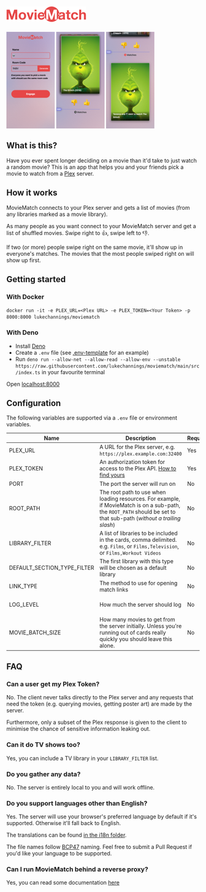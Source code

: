 # <img src="public/logo.svg" height="40px" alt="MovieMatch" />

<div>
  <a href="screenshots/join.png"><img src="screenshots/join.png" alt="Join a room" width="25%" /></a>
  <a href="screenshots/rate.png"><img src="screenshots/rate.png" alt="Swipe on the movie" width="25%" /></a>
  <a href="screenshots/match.png"><img src="screenshots/match.png" alt="Look at what you agree on" width="25%" /></a>
</div>

## What is this?

Have you ever spent longer deciding on a movie than it'd take to just watch a random movie? This is an app that helps you and your friends pick a movie to watch from a [Plex](https://www.plex.tv) server.

## How it works

MovieMatch connects to your Plex server and gets a list of movies (from any libraries marked as a movie library).

As many people as you want connect to your MovieMatch server and get a list of shuffled movies. Swipe right to 👍, swipe left to 👎.

If two (or more) people swipe right on the same movie, it'll show up in everyone's matches. The movies that the most people swiped right on will show up first.

## Getting started

### With Docker

`docker run -it -e PLEX_URL=<Plex URL> -e PLEX_TOKEN=<Your Token> -p 8000:8000 lukechannings/moviematch`

### With Deno

- Install [Deno](https://deno.land/manual/getting_started/installation)
- Create a `.env` file (see [.env-template](./.env-template) for an example)
- Run `deno run --allow-net --allow-read --allow-env --unstable https://raw.githubusercontent.com/lukechannings/moviematch/main/src/index.ts` in your favourite terminal

Open [localhost:8000](http://localhost:8000)

## Configuration

The following variables are supported via a `.env` file or environment variables.

| Name                        | Description                                                                                                                                                           | Required | Default                                                                            |
| --------------------------- | --------------------------------------------------------------------------------------------------------------------------------------------------------------------- | -------- | ---------------------------------------------------------------------------------- |
| PLEX_URL                    | A URL for the Plex server, e.g. `https://plex.example.com:32400`                                                                                                      | Yes      | null                                                                               |
| PLEX_TOKEN                  | An authorization token for access to the Plex API. [How to find yours](https://support.plex.tv/articles/204059436-finding-an-authentication-token-x-plex-token/)      | Yes      | null                                                                               |
| PORT                        | The port the server will run on                                                                                                                                       | No       | 8000                                                                               |
| ROOT_PATH                   | The root path to use when loading resources. For example, if MovieMatch is on a sub-path, the `ROOT_PATH` should be set to that sub-path (_without a trailing slash_) | No       | ''                                                                                 |
| LIBRARY_FILTER              | A list of libraries to be included in the cards, comma delimited. e.g. `Films`, or `Films,Television`, or `Films,Workout Videos`                                      | No       | The first library that has the type of `DEFAULT_SECTION_TYPE_FILTER`               |
| DEFAULT_SECTION_TYPE_FILTER | The first library with this type will be chosen as a default library                                                                                                  | No       | `movie`, (can be `movie`, `artist`, `photo`, or `show`)                            |
| LINK_TYPE                   | The method to use for opening match links                                                                                                                             | No       | `app` (`app` or `http`)                                                            |
| LOG_LEVEL                   | How much the server should log                                                                                                                                        | No       | `INFO` (supported options are `DEBUG`, `INFO`, `WARNING`, `ERROR`, and `CRITICAL`) |
| MOVIE_BATCH_SIZE            | How many movies to get from the server initially. Unless you're running out of cards really quickly you should leave this alone.                                      | No       | 25                                                                                 |

## FAQ

### Can a user get my Plex Token?

No. The client never talks directly to the Plex server and any requests that need the token (e.g. querying movies, getting poster art) are made by the server.

Furthermore, only a subset of the Plex response is given to the client to minimise the chance of sensitive information leaking out.

### Can it do TV shows too?

Yes, you can include a TV library in your `LIBRARY_FILTER` list.

### Do you gather any data?

No. The server is entirely local to you and will work offline.

### Do you support languages other than English?

Yes. The server will use your browser's preferred language by default if it's supported. Otherwise it'll fall back to English.

The translations can be found [in the i18n folder](./i18n).

The file names follow [BCP47](https://tools.ietf.org/html/bcp47) naming. Feel free to submit a Pull Request if you'd like your language to be supported.

### Can I run MovieMatch behind a reverse proxy?

Yes, you can read some documentation [here](./docs/reverse-proxy.markdown)
